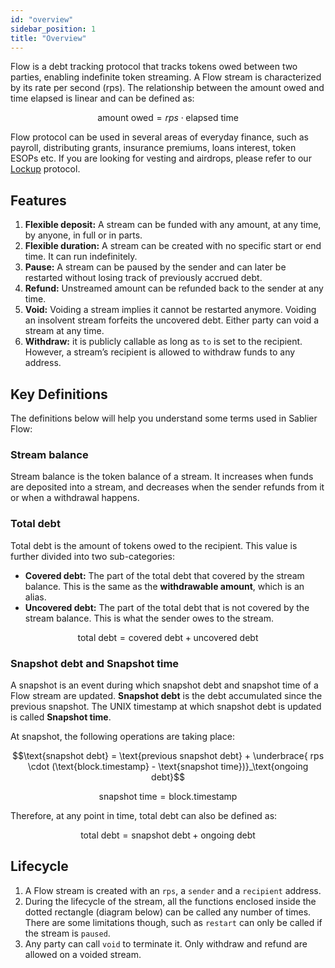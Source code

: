 ```yaml
---
id: "overview"
sidebar_position: 1
title: "Overview"
---
```


Flow is a debt tracking protocol that tracks tokens owed between two parties, enabling indefinite token streaming. A
Flow stream is characterized by its rate per second (rps). The relationship between the amount owed and time elapsed is
linear and can be defined as:

```math
\text{amount owed} = rps \cdot \text{elapsed time}
```

Flow protocol can be used in several areas of everyday finance, such as payroll, distributing grants, insurance
premiums, loans interest, token ESOPs etc. If you are looking for vesting and airdrops, please refer to our
[Lockup](../lockup/overview) protocol.

## Features

1. **Flexible deposit:** A stream can be funded with any amount, at any time, by anyone, in full or in parts.
2. **Flexible duration:** A stream can be created with no specific start or end time. It can run indefinitely.
3. **Pause:** A stream can be paused by the sender and can later be restarted without losing track of previously accrued
   debt.
4. **Refund:** Unstreamed amount can be refunded back to the sender at any time.
5. **Void:** Voiding a stream implies it cannot be restarted anymore. Voiding an insolvent stream forfeits the uncovered
   debt. Either party can void a stream at any time.
6. **Withdraw:** it is publicly callable as long as `to` is set to the recipient. However, a stream’s recipient is
   allowed to withdraw funds to any address.

## Key Definitions

The definitions below will help you understand some terms used in Sablier Flow:

### Stream balance

Stream balance is the token balance of a stream. It increases when funds are deposited into a stream, and decreases when
the sender refunds from it or when a withdrawal happens.

### Total debt

Total debt is the amount of tokens owed to the recipient. This value is further divided into two sub-categories:

- **Covered debt:** The part of the total debt that covered by the stream balance. This is the same as the
  **withdrawable amount**, which is an alias.
- **Uncovered debt:** The part of the total debt that is not covered by the stream balance. This is what the sender owes
  to the stream.

```math
\text{total debt} = \text{covered debt} + \text{uncovered debt}
```

### Snapshot debt and Snapshot time

A snapshot is an event during which snapshot debt and snapshot time of a Flow stream are updated. **Snapshot debt** is
the debt accumulated since the previous snapshot. The UNIX timestamp at which snapshot debt is updated is called
**Snapshot time**.

At snapshot, the following operations are taking place:

```math
\text{snapshot debt} = \text{previous snapshot debt} + \underbrace{
rps \cdot (\text{block.timestamp} - \text{snapshot time})}_\text{ongoing debt}
```

```math
\text{snapshot time} = \text{block.timestamp}
```

Therefore, at any point in time, total debt can also be defined as:

```math
\text{total debt} = \text{snapshot debt} + \text{ongoing debt}
```

## Lifecycle

1. A Flow stream is created with an `rps`, a `sender` and a `recipient` address.
2. During the lifecycle of the stream, all the functions enclosed inside the dotted rectangle (diagram below) can be
   called any number of times. There are some limitations though, such as `restart` can only be called if the stream is
   `paused`.
3. Any party can call `void` to terminate it. Only withdraw and refund are allowed on a voided stream.
